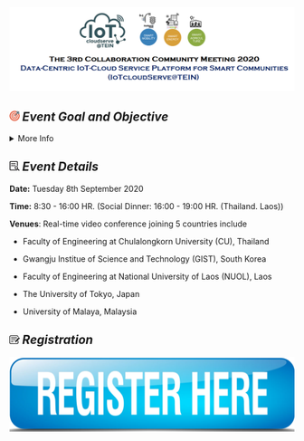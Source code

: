 ![Heading Collaboration](/Agenda/Heading.png "Test1")
## <img width="3.5%" src="/Agenda/picture/objective.png" /><link rel="stylesheet" type="text/css" media="all" href="./css/logo.css"/> <i class = "fa fa-handshake-p" aria-hidden="true"> Event Goal and Objective </i> 
<details>
<summary>More Info</summary>
<sub>Future Internet evolution with the emerging Internet of Things (IoT) has already shed light upon a huge potential as connected-society enablement. With the exponential growth of IoT, a scaleable data-centric IoT system by sharing the physical resources across services or workloads is needed to support the huge data collection and processing from various IoT devices. To investigate this challenge together in TEIN community, this “Data-Centric IoT-Cloud Service Platform for Smart Communities (IoTcloudServe@TEIN)” project has been instantiated within the umbrella of Asi@Connect with the following objectives:</sub>
    
- <sub>To design, develop, and operate a centralized IoT-cloud service platform site (called “IoTcloudServe@TEIN”) in Thailand, that is accessible over TEIN communities with the supports from the OF@TEIN+ underlay network infrastructure.</sub>

- <sub>To demonstrate the usefulness of the developed IoTcloudServe@TEIN by running three data-centric IoT-cloud services in two selected TEIN sites, namely, Smart-Energy/Mobility@Chula (Chulalongkorn University, Thailand) and Smart-Agriculture@NUOL (National University of Laos).</sub>

<sub>In this completion of the IoTcloudServe@TEIN project, this 3rd collaboration community meeting is intended to share in TEIN communities and collaborating partners important lessons learnt. Here, the Smart-Energy/Smart-Mobility@Chula and Smart-Agriculture@NUOL sites will be demonstrated together with the container-based orchestrating system provisioned by the IoTcloudServe@TEIN testbed infrastructure. At the finale, potential participants are encouraged to discuss upon possible further collaboration in the upcoming Open Federated Playgrounds for AI-Inspired SmartX Services (OF@TEIN++) by utilizing the learnt lessons and established IoTcloudServe@TEIN playground.</sub>
</details>

## <img width="3.5%" src="/Agenda/picture/details.png" /><link rel="stylesheet" type="text/css" media="all" href="./css/logo.css"/> <i class = "fa fa-handshake-p" aria-hidden="true">Event Details</i> 

**Date:** Tuesday 8th September 2020

**Time:** 8:30 - 16:00 HR. (Social Dinner: 16:00 - 19:00 HR. (Thailand. Laos))

**Venues**: Real-time video conference joining 5 countries include
- Faculty of Engineering at Chulalongkorn University (CU), Thailand
* Gwangju Institue of Science and Technology (GIST), South Korea
- Faculty of Engineering at National University of Laos (NUOL), Laos
* The University of Tokyo, Japan 
- University of Malaya, Malaysia

## <img width="3.5%" src="/Agenda/picture/registration.png" /><link rel="stylesheet" type="text/css" media="all" href="./css/logo.css"/> <i class = "fa fa-handshake-p" aria-hidden="true">Registration</i>
<a href="https://forms.gle/LhFJHnbHQrRgXMth6">
<img width="" alt="registration" src ="/Agenda/picture/register1.png" />
</a>


